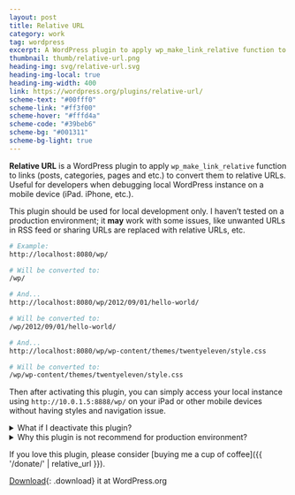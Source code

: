 ```yaml
---
layout: post
title: Relative URL
category: work
tag: wordpress
excerpt: A WordPress plugin to apply wp_make_link_relative function to links to convert them to relative URLs.
thumbnail: thumb/relative-url.png
heading-img: svg/relative-url.svg
heading-img-local: true
heading-img-width: 400
link: https://wordpress.org/plugins/relative-url/
scheme-text: "#00fff0"
scheme-link: "#ff3f00"
scheme-hover: "#fffd4a"
scheme-code: "#39beb6"
scheme-bg: "#001311"
scheme-bg-light: true
---
```


**Relative URL** is a WordPress plugin to apply `wp_make_link_relative` function to links (posts, categories, pages and etc.) to convert them to relative URLs. Useful for developers when debugging local WordPress instance on a mobile device (iPad. iPhone, etc.).

This plugin should be used for local development only. I haven’t tested on a production environment; it **may** work with some issues, like unwanted URLs in RSS feed or sharing URLs are replaced with relative URLs, etc.


```bash
# Example:
http://localhost:8080/wp/

# Will be converted to:
/wp/

# And...
http://localhost:8080/wp/2012/09/01/hello-world/

# Will be converted to:
/wp/2012/09/01/hello-world/

# And...
http://localhost:8080/wp/wp-content/themes/twentyeleven/style.css

# Will be converted to:
/wp/wp-content/themes/twentyeleven/style.css
```

Then after activating this plugin, you can simply access your local instance using `http://10.0.1.5:8888/wp/` on your iPad or other mobile devices without having styles and navigation issue.

<details>
  <summary>What if I deactivate this plugin?</summary>
  <p>The URLs will be changed back to absolute URLs again, there’s no database writes with this plugin.</p>
</details>

<details>
  <summary>Why this plugin is not recommend for production environment?</summary>
  <p>URLs in RSS feed are also replaced to relative URLs with this plugin, this could causes some issues for RSS readers that they will be confused for URLs without host. Shared URLs (ie Jetpack Sharing module) are also replaced to related URLs, Twitter, Facebook or other social sites won’t treat them as valid URLs.</p>
</details>

If you love this plugin, please consider [buying me a cup of coffee]({{ '/donate/' | relative_url }}).

[Download](https://wordpress.org/extend/plugins/relative-url/){: .download} it at WordPress.org
